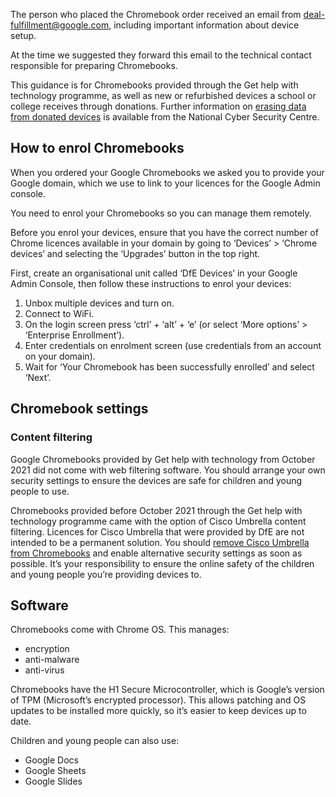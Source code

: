 The person who placed the Chromebook order received an email from
<span class="app-no-wrap">deal-fulfillment@google.com</span>, including important information about device setup.

At the time we suggested they forward this email to the technical contact responsible for preparing
Chromebooks.

This guidance is for Chromebooks provided through the Get help with technology
programme, as well as new or refurbished devices a school or college receives through
donations. Further information on
[erasing data from donated devices](https://www.ncsc.gov.uk/blog-post/erasing-data-from-donated-devices)
is available from the
National Cyber Security Centre.

## How to enrol Chromebooks

When you ordered your Google Chromebooks we asked you to provide your Google domain,
which we use to link to your licences for the Google Admin console.

You need to enrol your Chromebooks so you can manage them remotely.

Before you enrol your devices, ensure that you have the correct number of Chrome
licences available in your domain by going to <span class="app-no-wrap">&lsquo;Devices&rsquo; > &lsquo;Chrome devices&rsquo;</span> and selecting
the &lsquo;Upgrades&rsquo; button in the top right.

First, create an organisational unit called &lsquo;DfE Devices&rsquo; in your Google Admin Console,
then follow these instructions to enrol your devices:

1. Unbox multiple devices and turn on.
1. Connect to WiFi.
1. On the login screen press &lsquo;ctrl&rsquo; + &lsquo;alt&rsquo; + &lsquo;e&rsquo; (or select &lsquo;More options&rsquo; > &lsquo;Enterprise Enrollment&rsquo;).
1. Enter credentials on enrolment screen (use credentials from an account on your domain).
1. Wait for &lsquo;Your Chromebook has been successfully enrolled&rsquo; and select &lsquo;Next&rsquo;.

## Chromebook settings

### Content filtering

<div class="govuk-inset-text">
  <p>
    Google Chromebooks provided by Get help with technology from October 2021 did not
    come with web filtering software. You should arrange your own security settings to ensure
    the devices are safe for children and young people to use.
  </p>
</div>

Chromebooks provided before October 2021 through the Get help with technology
programme came with the option of Cisco Umbrella content filtering. Licences for Cisco
Umbrella that were provided by DfE are not intended to be a permanent solution. You
should
[remove Cisco Umbrella from Chromebooks](/devices/remove-dfe-provided-cisco-umbrella-from-chromebooks)
and enable alternative security settings
as soon as possible. It&rsquo;s your responsibility to ensure the online safety of the children and
young people you&rsquo;re providing devices to.

## Software

Chromebooks come with Chrome OS. This manages:

* encryption
* anti-malware
* anti-virus

Chromebooks have the H1 Secure Microcontroller, which is Google&rsquo;s version of TPM
(Microsoft&rsquo;s encrypted processor). This allows patching and OS updates to be installed
more quickly, so it&rsquo;s easier to keep devices up to date.

Children and young people can also use:

* Google Docs
* Google Sheets
* Google Slides
